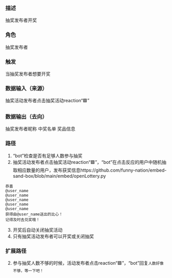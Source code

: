 ### 描述

抽奖发布者开奖

### 角色

抽奖发布者

### 触发

当抽奖发布者想要开奖

### 数据输入（来源）

抽奖活动发布者点击抽奖活动reaction“🟩”

### 数据输出（去向）

抽奖发布者昵称
中奖名单
奖品信息

### 路径

1. “bot”检查是否有足够人数参与抽奖
2. 抽奖活动发布者点击抽奖活动reaction“🟩”，“bot”在点击反应的用户中随机抽取相应数量的用户，发布获奖信息https://github.com/funny-nation/embed-sand-box/blob/main/embed/openLottery.py
```
恭喜 
@user_name
@user_name
@user_name
@user_name
@user_name
获得由@user_name送出的比心！
记得及时去兑奖哦！
```
3. 开奖后自动关闭抽奖活动
4. 只有抽奖活动发布者可以开奖或关闭抽奖

### 扩展路径

2. 参与抽奖人数不够的时候，活动发布者点击reaction“🟩”，“bot”回复```人数好像不够，等一下吧！```
